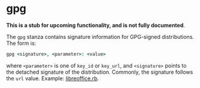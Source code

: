 # gpg

**This is a stub for upcoming functionality, and is not fully documented**.

The `gpg` stanza contains signature information for GPG-signed distributions. The form is:

```ruby
gpg <signature>, <parameter>: <value>
```

where `<parameter>` is one of `key_id` or `key_url`, and `<signature>` points to the detached signature of the distribution. Commonly, the signature follows the `url` value. Example: [libreoffice.rb](https://github.com/Homebrew/homebrew-cask/blob/03690236575a20bfcd5524bc02a352a62aaba691/Casks/libreoffice.rb#L9).

